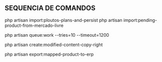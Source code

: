 ## SEQUENCIA DE COMANDOS

php artisan import:ploutos-plans-and-persist
php artisan import:pending-product-from-mercado-livre

php artisan queue:work --tries=10 --timeout=1200 

php artisan create:modified-content-copy-right

php artisan export:mapped-product-to-erp
